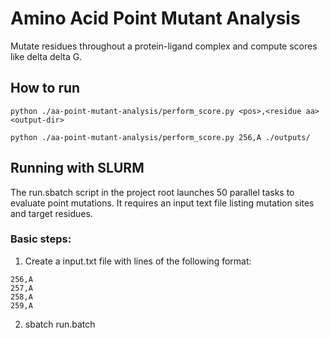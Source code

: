 # Amino Acid Point Mutant Analysis

Mutate residues throughout a protein-ligand complex and compute scores like delta delta G.


## How to run

```
python ./aa-point-mutant-analysis/perform_score.py <pos>,<residue aa> <output-dir>
```

```
python ./aa-point-mutant-analysis/perform_score.py 256,A ./outputs/
```

## Running with SLURM

The run.sbatch script in the project root launches 50 parallel tasks to evaluate point mutations. It requires an input text file listing mutation sites and target residues.

### Basic steps:

1. Create a input.txt file with lines of the following format:

```
256,A
257,A
258,A
259,A
```

2. sbatch run.batch
